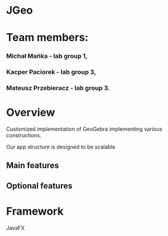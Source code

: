 # JGeo
# Team members:
### Michał Mańka - lab group 1,
### Kacper Paciorek - lab group 3,
### Mateusz Przebieracz - lab group 3.
# Overview
Customized implementation of GeoGebra implementing various constructions.

Our app structure is designed to be scalable
## Main features

## Optional features
# Framework
JavaFX
